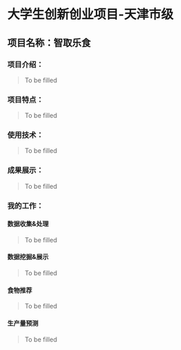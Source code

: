 # 大学生创新创业项目-天津市级
## 项目名称：智取乐食
### 项目介绍：
> To be filled
### 项目特点：
> To be filled
### 使用技术：
> To be filled
### 成果展示：
> To be filled

### 我的工作：
#### 数据收集&处理
> To be filled
#### 数据挖掘&展示
> To be filled
#### 食物推荐
> To be filled
#### 生产量预测
> To be filled

